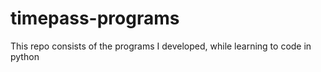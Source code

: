 # timepass-programs
This repo consists of the programs I developed, while learning to code in python
